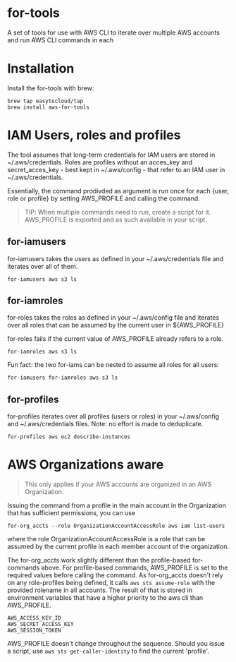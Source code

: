 # for-tools

A set of tools for use with AWS CLI to iterate over multiple AWS accounts and run AWS CLI commands in each

# Installation

Install the for-tools with brew:

```
brew tap easytocloud/tap
brew install aws-for-tools
```

# IAM Users, roles and profiles

The tool assumes that long-term credentials for IAM users are stored in ~/.aws/credentials.
Roles are profiles without an acces_key and secret_acces_key - best kept in ~/.aws/config - that refer to an IAM user in ~/.aws/credentials.

Essentially, the command prodivded as argument is run once for each {user, role or profile} by setting AWS_PROFILE and calling the command.

> TIP: When multiple commands need to run, create a script for it. AWS_PROFILE is exported and as such available in your script.

## for-iamusers

for-iamusers takes the users as defined in your ~/.aws/credentials file and iterates over all of them.

```
for-iamusers aws s3 ls
```

## for-iamroles

for-roles takes the roles as defined in your ~/.aws/config file and iterates over all roles that can be assumed by the current user in ${AWS_PROFILE}

for-roles fails if the current value of AWS_PROFILE already refers to a role.
```
for-iamroles aws s3 ls
```

Fun fact: the two for-iams can be nested to assume all roles for all users:
```
for-iamusers for-iamroles aws s3 ls
```

## for-profiles

for-profiles iterates over all profiles (users or roles) in your ~/.aws/config and ~/.aws/credentials files. Note: no effort is made to deduplicate.
```
for-profiles aws ec2 describe-instances
```

# AWS Organizations aware

> This only applies if your AWS accounts are organized in an AWS Organization.

Issuing the command from a profile in the main account in the Organization that has sufficient permissions, you can use
```
for-org_accts --role OrganizationAccountAccessRole aws iam list-users
```
where the role OrganizationAccountAccessRole is a role that can be assumed by the current profile in each member account of the organization.

The for-org_accts work slightly different than the profile-based for-commands above. For profile-based commands, AWS_PROFILE is set to the required values before calling the command.
As for-org_accts doesn't rely on any role-profiles being defined, it calls `aws sts assume-role` with the provided rolename in all accounts. 
The result of that is stored in environment variables that have a higher priority to the aws cli than AWS_PROFILE. 
```
AWS_ACCESS_KEY_ID
AWS_SECRET_ACCESS_KEY
AWS_SESSION_TOKEN
```
AWS_PROFILE doesn't change throughout the sequence. 
Should you issue a script, use `aws sts get-caller-identity` to find the current 'profile'.
